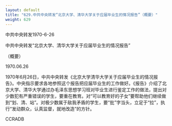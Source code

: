 ```yaml
---
layout: default
title: "629.中共中央转发“北京大学、清华大学关于应届毕业生的情况报告”（概要）"
weight: 629
---
```


中共中央转发1970-6-26

中共中央转发“北京大学、清华大学关于应届毕业生的情况报告”

（概要）

1970.06.26

1970年6月26日，中共中央转发《北京大学清华大学关于应届毕业生的情况报告》。中央指示要求各地参照这个报告把应届毕业生的工作做好。《报告》介绍了北京大学、清华大学通过办毛泽东思想学习班对毕业生进行鉴定工作的做法，提出对少数犯有严重错误的学生，要重在教育。对“可以教育好的子女”要帮助他们继续做到“划、清、站”。对极少数属于敌我矛盾的学生，要“批”字当头，立足于“拉”，执行“发动群众，认真监督，就地改造”的方针。

CCRADB


